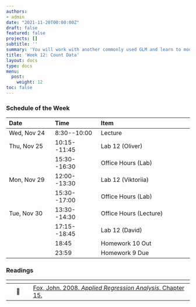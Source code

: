 ```yaml
---
authors:
- admin
date: "2021-11-20T00:00:00Z"
draft: false
featured: false
projects: []
subtitle: ''
summary: 'You will work with another commonly used GLM and learn to model discrete positive data.'
title: 'Week 12: Count Data'
layout: docs
type: docs
menu:
  post:
    weight: 12
toc: false
---
```




### Schedule of the Week 

| <div style="width:110px;text-align:left">Date</div> | <div style="width:110px;text-align:left">Time</div> | <div style="width:240px;text-align:left">Item</div> | <div style="width:110px;text-align:left">Room</div> |<div style="width:110px;text-align:center">Material</div> |
|:------------|:-------------|:-------------------|:------------|:----:|
| Wed, Nov 24 | 8:30--10:00  | Lecture            | A5, 6 B144  | [<i class="far fa-file-pdf fa-lg"></i>](QM_lecture12_handout.pdf) |
| Thu, Nov 25 | 10:15--11:45 | Lab 12 (Oliver)                  | A5, 6 C-108 |    [<i class="fab fa-github fa-lg"></i>](https://github.com/uni-mannheim-qm-2021/week12_count)  [<i class="fas fa-external-link-alt fa-lg"></i>](https://qm-lab12.netlify.app/) |
|             | 15:30--16:30 | Office Hours (Lab)   | [Online](https://uni-mannheim.zoom.us/j/62493789522?pwd=M0EwaWg4Mm5xbWtTRHVLOUdteXFjdz09) |  
| Mon, Nov 29 | 12:00--13:30 | Lab 12 (Viktoriia)           | A5, 6 C-108 |        [<i class="fab fa-github fa-lg"></i>](https://github.com/uni-mannheim-qm-2021/week12_count)  [<i class="fas fa-external-link-alt fa-lg"></i>](https://qm-lab12.netlify.app/)      |
|             | 15:30--17:00 | Office Hours (Lab)           | [Online](https://uni-mannheim.zoom.us/j/62493789522?pwd=M0EwaWg4Mm5xbWtTRHVLOUdteXFjdz09) |  
| Tue, Nov 30 | 13:30--14:30 | Office Hours (Lecture)       | [Online](https://uni-mannheim.zoom.us/j/68595945348?pwd=TWtzOGdORXhMV1Q5YUZTUWVrejdwZz09) |             |
|             | 17:15--18:45 | Lab 12 (David) | Online |       [<i class="fab fa-github fa-lg"></i>](https://github.com/uni-mannheim-qm-2021/week12_count)   [<i class="fas fa-external-link-alt fa-lg"></i>](https://qm-lab12.netlify.app/)    |
|             | 18:45        | Homework 10 Out                 | via Github |     [<i class="fab fa-github fa-lg"></i>](https://github.com/uni-mannheim-qm-2021?q=hw10)  |
|             | 23:59        | Homework 9 Due                 | via Github |     [<i class="fab fa-github fa-lg"></i>](https://github.com/uni-mannheim-qm-2021?q=hw09)  |


### Readings


| <div style="width:50px"></div>  | <div style="width:420px"></div>  |  <div style="width:200px"></div> |
|:---:|:---|:---:|
| :page_facing_up: | [Fox, John. 2008. *Applied Regression Analysis*. Chapter 15.](https://ilias.uni-mannheim.de/goto.php?target=file_1172329_download&client_id=ILIAS) | **Required** |



